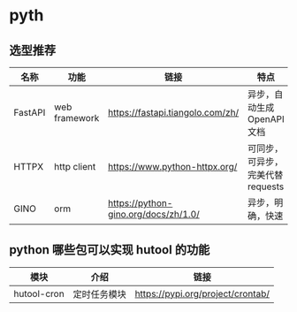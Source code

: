 # pyth

## 选型推荐

| 名称       | 功能          |     链接                                   |  特点                                    |
| ----------|---------------|-------------------------------------------|---------------------------------------- |
| FastAPI   | web framework |     https://fastapi.tiangolo.com/zh/      |  异步，自动生成 OpenAPI 文档               |
| HTTPX     | http client   |     https://www.python-httpx.org/         |  可同步，可异步，完美代替 requests          |
| GINO      | orm          |     https://python-gino.org/docs/zh/1.0/   |  异步，明确，快速                          |

## python 哪些包可以实现 hutool 的功能

| 模块                |     介绍                                                                          |链接                                       |
| -------------------|---------------------------------------------------------------------------------- |-------------------------------------------|
| hutool-cron        |     定时任务模块                               | https://pypi.org/project/crontab/ |
